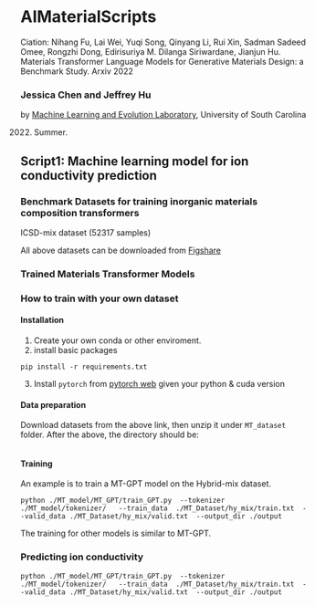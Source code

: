# AIMaterialScripts


Ciation: Nihang Fu, Lai Wei, Yuqi Song, Qinyang Li, Rui Xin, Sadman Sadeed Omee, Rongzhi Dong, Edirisuriya M. Dilanga Siriwardane, Jianjun Hu.  Materials Transformer Language Models for Generative Materials Design: a Benchmark Study. Arxiv 2022

### Jessica Chen and Jeffrey Hu

by <a href="http://mleg.cse.sc.edu" target="_blank">Machine Learning and Evolution Laboratory</a>, University of South Carolina

2022. Summer.


##  Script1: Machine learning model for ion conductivity prediction


### Benchmark Datasets for training inorganic materials composition transformers

ICSD-mix dataset (52317 samples)



All above datasets can be downloaded from [Figshare](https://figshare.com/articles/dataset/MT_dataset/20122796)

### Trained Materials Transformer Models



### How to train with your own dataset

#### Installation
1. Create your own conda or other enviroment.
2. install basic packages
```
pip install -r requirements.txt
```
3. Install `pytorch` from [pytorch web](https://pytorch.org/get-started/previous-versions/) given your python & cuda version


#### Data preparation
Download datasets from the above link, then unzip it under `MT_dataset` folder.
After the above, the directory should be:


```

```
#### Training 
An example is to train a MT-GPT model on the Hybrid-mix dataset. 
```
python ./MT_model/MT_GPT/train_GPT.py  --tokenizer ./MT_model/tokenizer/   --train_data  ./MT_Dataset/hy_mix/train.txt  --valid_data ./MT_Dataset/hy_mix/valid.txt  --output_dir ./output
```
The training for other models is similar to MT-GPT.

### Predicting ion conductivity

```
python ./MT_model/MT_GPT/train_GPT.py  --tokenizer ./MT_model/tokenizer/   --train_data  ./MT_Dataset/hy_mix/train.txt  --valid_data ./MT_Dataset/hy_mix/valid.txt  --output_dir ./output
```


